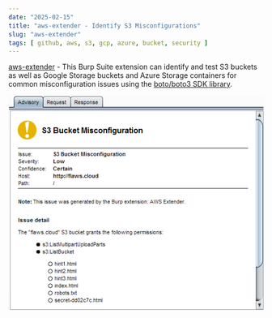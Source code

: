 ```yaml
---
date: "2025-02-15"
title: "aws-extender - Identify S3 Misconfigurations"
slug: "aws-extender"
tags: [ github, aws, s3, gcp, azure, bucket, security ]
---
```




[aws-extender][1] - This Burp Suite extension can identify and test S3 buckets as well as Google Storage buckets and Azure Storage containers for common misconfiguration issues using the [boto/boto3 SDK library][2].

![AWS Extender Screenshot][3]



   [1]: https://github.com/VirtueSecurity/aws-extender
   [2]: https://pypi.org/project/boto3/
   [3]: https://raw.githubusercontent.com/VirtueSecurity/aws-extender/master/screenshots/S3_bucket_misconfiguration.png
